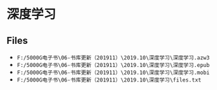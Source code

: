 # 深度学习

## Files

- `F:/5000G电子书\06-书库更新（201911）\2019.10\深度学习\深度学习.azw3`
- `F:/5000G电子书\06-书库更新（201911）\2019.10\深度学习\深度学习.epub`
- `F:/5000G电子书\06-书库更新（201911）\2019.10\深度学习\深度学习.mobi`
- `F:/5000G电子书\06-书库更新（201911）\2019.10\深度学习\files.txt`
